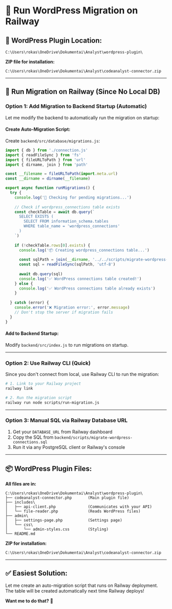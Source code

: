 # 🔧 Run WordPress Migration on Railway

## 📁 **WordPress Plugin Location:**
```
C:\Users\rokas\OneDrive\Dokumentai\Analyst\wordpress-plugin\
```

**ZIP file for installation:**
```
C:\Users\rokas\OneDrive\Dokumentai\Analyst\codeanalyst-connector.zip
```

---

## 🚀 **Run Migration on Railway (Since No Local DB)**

### **Option 1: Add Migration to Backend Startup (Automatic)**

Let me modify the backend to automatically run the migration on startup:

#### **Create Auto-Migration Script:**

Create `backend/src/database/migrations.js`:

```javascript
import { db } from './connection.js'
import { readFileSync } from 'fs'
import { fileURLToPath } from 'url'
import { dirname, join } from 'path'

const __filename = fileURLToPath(import.meta.url)
const __dirname = dirname(__filename)

export async function runMigrations() {
  try {
    console.log('🔄 Checking for pending migrations...')
    
    // Check if wordpress_connections table exists
    const checkTable = await db.query(`
      SELECT EXISTS (
        SELECT FROM information_schema.tables 
        WHERE table_name = 'wordpress_connections'
      )
    `)
    
    if (!checkTable.rows[0].exists) {
      console.log('📦 Creating wordpress_connections table...')
      
      const sqlPath = join(__dirname, '../../scripts/migrate-wordpress-connections.sql')
      const sql = readFileSync(sqlPath, 'utf-8')
      
      await db.query(sql)
      console.log('✅ WordPress connections table created!')
    } else {
      console.log('✅ WordPress connections table already exists')
    }
    
  } catch (error) {
    console.error('❌ Migration error:', error.message)
    // Don't stop the server if migration fails
  }
}
```

#### **Add to Backend Startup:**

Modify `backend/src/index.js` to run migrations on startup.

---

### **Option 2: Use Railway CLI (Quick)**

Since you don't connect from local, use Railway CLI to run the migration:

```bash
# 1. Link to your Railway project
railway link

# 2. Run the migration script
railway run node scripts/run-migration.js
```

---

### **Option 3: Manual SQL via Railway Database URL**

1. Get your `DATABASE_URL` from Railway dashboard
2. Copy the SQL from `backend/scripts/migrate-wordpress-connections.sql`
3. Run it via any PostgreSQL client or Railway's console

---

## 📦 **WordPress Plugin Files:**

**All files are in:**
```
C:\Users\rokas\OneDrive\Dokumentai\Analyst\wordpress-plugin\
├── codeanalyst-connector.php       (Main plugin file)
├── includes\
│   ├── api-client.php              (Communicates with your API)
│   └── file-reader.php             (Reads WordPress files)
├── admin\
│   ├── settings-page.php           (Settings page)
│   └── css\
│       └── admin-styles.css        (Styling)
└── README.md
```

**ZIP for installation:**
```
C:\Users\rokas\OneDrive\Dokumentai\Analyst\codeanalyst-connector.zip
```

---

## ✅ **Easiest Solution:**

Let me create an auto-migration script that runs on Railway deployment. The table will be created automatically next time Railway deploys!

**Want me to do that?** 🚀


